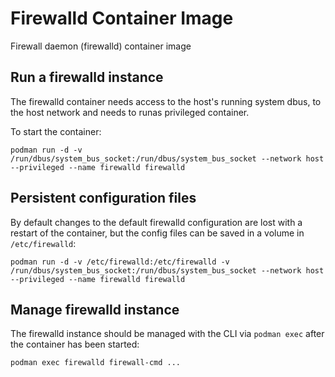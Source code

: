 # Firewalld Container Image

Firewall daemon (firewalld) container image

## Run a firewalld instance

The firewalld container needs access to the host's running system dbus, to the host network and needs to runas privileged container.

To start the container:
                          
```
podman run -d -v /run/dbus/system_bus_socket:/run/dbus/system_bus_socket --network host --privileged --name firewalld firewalld
```

## Persistent configuration files

By default changes to the default firewalld configuration are lost with a restart of the container, but the config files can be saved in a volume in `/etc/firewalld`:

```
podman run -d -v /etc/firewalld:/etc/firewalld -v /run/dbus/system_bus_socket:/run/dbus/system_bus_socket --network host --privileged --name firewalld firewalld
```

## Manage firewalld instance

The firewalld instance should be managed with the CLI via `podman exec`
after the container has been started:

```
podman exec firewalld firewall-cmd ...
```

